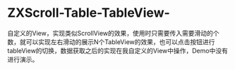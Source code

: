 # ZXScroll-Table-TableView-
自定义的View，实现类似ScrollView的效果，使用时只需要传入需要滑动的个数，就可以实现左右滑动的展示N个TableView的效果，也可以点击按钮进行tableView的切换，数据获取之后的实现在我自定义的View中操作，Demo中没有进行演示。
